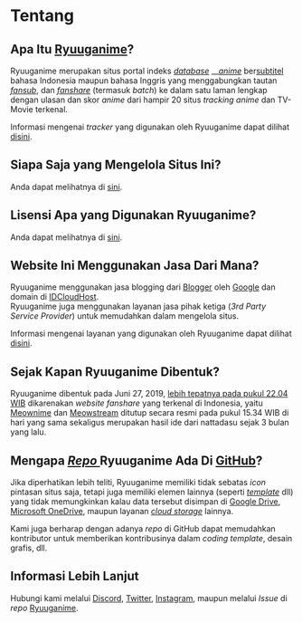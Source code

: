 # Tentang

## Apa Itu [**Ryuuganime**](https://ryuuganime.blogspot.com)?

Ryuuganime merupakan situs portal indeks [_database_](ketentuan-umum/definisi-kata/#database-pangkalan-data) __[_anime_](ketentuan-umum/definisi-kata/#anime) ber[subtitel](ketentuan-umum/definisi-kata/#subtitle) bahasa Indonesia maupun bahasa Inggris yang menggabungkan tautan [_fansub_](ketentuan-umum/definisi-kata/#fansub), dan [_fanshare_](ketentuan-umum/definisi-kata/#fanshare) \(termasuk _batch_\) ke dalam satu laman lengkap dengan ulasan dan skor _anime_ dari hampir 20 situs _tracking anime_ dan TV-Movie terkenal.

Informasi mengenai _tracker_ yang digunakan oleh Ryuuganime dapat dilihat [disini](informasi-sumber/situs-tracking-yang-digunakan.md).

## Siapa Saja yang Mengelola Situs Ini?

Anda dapat melihatnya di [sini](kontributor.md).

## Lisensi Apa yang Digunakan Ryuuganime?

Anda dapat melihatnya di [sini](sk-kebijakan/lisensi.md).

## Website Ini Menggunakan Jasa Dari Mana?

Ryuuganime menggunakan jasa blogging dari [Blogger](https://blogger.com) oleh [Google](https://google.com) dan domain di [IDCloudHost](https://idcloudhost.com/).  
Ryuuganime juga menggunakan layanan jasa pihak ketiga \(_3rd Party Service Provider_\) untuk memudahkan dalam mengelola situs.

Informasi mengenai layanan yang digunakan oleh Ryuuganime dapat dilihat [disini](informasi-sumber/sumber-penggunaan-aset.md#aplikasi-layanan-yang-digunakan-untuk-proyek-situs-ini).

## Sejak Kapan **Ryuuganime** Dibentuk?

Ryuuganime dibentuk pada Juni 27, 2019, [lebih tepatnya pada pukul 22.04 WIB](https://www.facebook.com/story.php?story_fbid=771156279946124&id=248649265530164) dikarenakan _website fanshare_ yang terkenal di Indonesia, yaitu [Meownime](https://meownime.com) dan [Meowstream](https://meowstream.com) ditutup secara resmi pada pukul 15.34 WIB di hari yang sama sekaligus merupakan hasil ide dari nattadasu sejak 3 bulan yang lalu.

## Mengapa [_Repo_ ](ketentuan-umum/definisi-kata/#repositori-kendali-versi)**Ryuuganime** Ada Di [GitHub](ketentuan-umum/definisi-kata/#github)?

Jika diperhatikan lebih teliti, Ryuuganime memiliki tidak sebatas _icon_ pintasan situs saja, tetapi juga memiliki elemen lainnya \(seperti [_template_](https://github.com/ryuuganime/Ryuuganime/blob/master/Templates/amino.html) dll\) yang tidak memungkinkan kalau data tersebut disimpan di [Google Drive](https://www.google.com/drive/), [Microsoft OneDrive](https://onedrive.live.com/OneDrive), maupun layanan [_cloud storage_](https://id.wikipedia.org/wiki/Penyimpanan_awan) lainnya.

Kami juga berharap dengan adanya _repo_ di GitHub dapat memudahkan kontributor untuk memberikan kontribusinya dalam _coding template_, desain grafis, dll.

## Informasi Lebih Lanjut

Hubungi kami melalui [Discord](https://github.com/nattadasu/Personal/blob/master/assets/discord/readme.md), [Twitter](https://twitter.com/nattadasu), [Instagram](https://instagram.com/nattadasu), maupun melalui _Issue_ di _repo_ [Ryuuganime](https://github.com/ryuuganime/Ryuuganime/issues).

